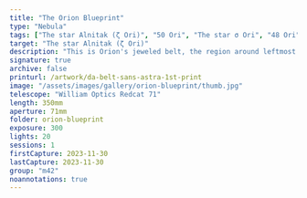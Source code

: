 ```yaml
---
title: "The Orion Blueprint"
type: "Nebula"
tags: ["The star Alnitak (ζ Ori)", "50 Ori", "The star σ Ori", "48 Ori", "IC431", "IC432", "IC434", "Flame Nebula", "Orion B", "IC435", "NGC2023", "NGC2024"]
target: "The star Alnitak (ζ Ori)"
description: "This is Orion's jeweled belt, the region around leftmost star Alnitak that features the Flame and Horsehead nebulas. This is just the luminance information and shows just how rich, complex, and structured the region is."
signature: true
archive: false
printurl: /artwork/da-belt-sans-astra-1st-print
image: "/assets/images/gallery/orion-blueprint/thumb.jpg"
telescope: "William Optics Redcat 71"
length: 350mm
aperture: 71mm
folder: orion-blueprint
exposure: 300
lights: 20
sessions: 1
firstCapture: 2023-11-30
lastCapture: 2023-11-30
group: "m42"
noannotations: true
---
```

